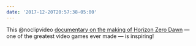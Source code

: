```yaml
---
date: '2017-12-20T20:57:38-05:00'
---
```

This @noclipvideo [documentary on the making of Horizon Zero Dawn](https://youtu.be/h9tLcD1r-6w) — one of the greatest video games ever made — is inspiring!
